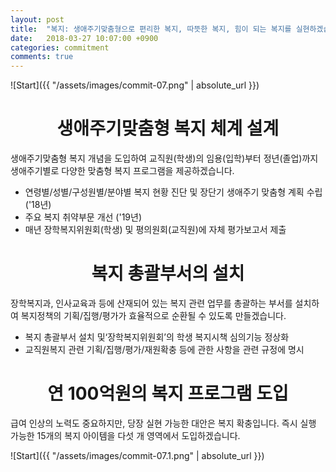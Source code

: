 ```yaml
---
layout: post
title:  "복지: 생애주기맞춤형으로 편리한 복지, 따뜻한 복지, 힘이 되는 복지를 실현하겠습니다."
date:   2018-03-27 10:07:00 +0900
categories: commitment
comments: true
---
```


![Start]({{ "/assets/images/commit-07.png" | absolute_url }})

# <center>생애주기맞춤형 복지 체계 설계</center>
생애주기맞춤형 복지 개념을 도입하여 교직원(학생)의 임용(입학)부터 정년(졸업)까지 생애주기별로 다양한 맞춤형 복지 프로그램을 제공하겠습니다.
* 연령별/성별/구성원별/분야별 복지 현황 진단 및 장단기 생애주기 맞춤형 계획 수립 ('18년)
* 주요 복지 취약부문 개선 ('19년)
* 매년 장학복지위원회(학생) 및 평의원회(교직원)에 자체 평가보고서 제출

# <center>복지 총괄부서의 설치</center>
장학복지과, 인사교육과 등에 산재되어 있는 복지 관련 업무를 총괄하는 부서를 설치하여 복지정책의 기획/집행/평가가 효율적으로 순환될 수 있도록 만들겠습니다.
* 복지 총괄부서 설치 및‘장학복지위원회’의 학생 복지시책 심의기능 정상화
* 교직원복지 관련 기획/집행/평가/재원확충 등에 관한 사항을 관련 규정에 명시

# <center>연 100억원의 복지 프로그램 도입</center>
급여 인상의 노력도 중요하지만, 당장 실현 가능한 대안은 복지 확충입니다. 즉시 실행 가능한 15개의 복지 아이템을 다섯 개 영역에서 도입하겠습니다.

![Start]({{ "/assets/images/commit-07.1.png" | absolute_url }})
